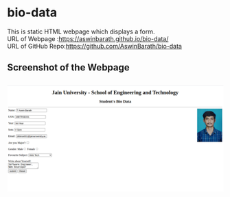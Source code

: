 # bio-data
This is static HTML webpage which displays a form. <br>
URL of Webpage    :https://aswinbarath.github.io/bio-data/ <br>
URL of GitHub Repo:https://github.com/AswinBarath/bio-data

## Screenshot of the Webpage
<h2 align="center">
  <img src="https://github.com/AswinBarath/bio-data/blob/master/image/demo.png" alt="demo">
  <br>
</h2>
